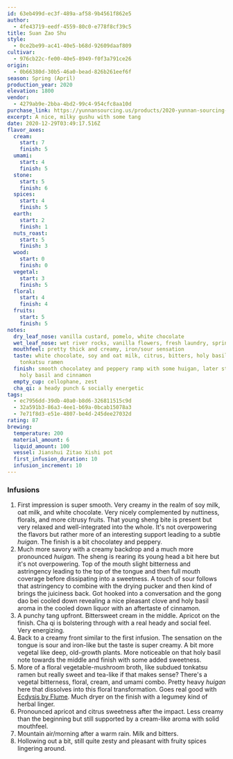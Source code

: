 ```yaml
---
id: 63eb499d-ec3f-489a-af58-9b4561f862e5
author:
  - 4fe43719-eedf-4559-80c0-e778f8cf39c5
title: Suan Zao Shu
style:
  - 0ce2be99-ac41-40e5-b68d-92609daaf809
cultivar:
  - 976cb22c-fe00-40e5-8949-f0f3a791ce26
origin:
  - 0b66380d-30b5-46a0-bead-826b261eef6f
season: Spring (April)
production_year: 2020
elevation: 1800
vendor:
  - 4279ab9e-2bba-4bd2-99c4-954cfc8aa10d
purchase_link: https://yunnansourcing.us/products/2020-yunnan-sourcing-suan-zao-shu-old-arbor-raw-pu-erh-tea-cake
excerpt: A nice, milky gushu with some tang
date: 2020-12-29T03:49:17.516Z
flavor_axes:
  cream:
    start: 7
    finish: 5
  umami:
    start: 4
    finish: 5
  stone:
    start: 5
    finish: 6
  spices:
    start: 4
    finish: 5
  earth:
    start: 2
    finish: 1
  nuts_roast:
    start: 5
    finish: 3
  wood:
    start: 0
    finish: 0
  vegetal:
    start: 3
    finish: 5
  floral:
    start: 4
    finish: 4
  fruits:
    start: 5
    finish: 5
notes:
  dry_leaf_nose: vanilla custard, pomelo, white chocolate
  wet_leaf_nose: wet river rocks, vanilla flowers, fresh laundry, spring air, cherries
  mouthfeel: pretty thick and creamy, iron/sour sensation
  taste: white chocolate, soy and oat milk, citrus, bitters, holy basil, subdued
    tonkatsu ramen
  finish: smooth chocolatey and peppery ramp with some huigan, later steeps reveal
    holy basil and cinnamon
  empty_cup: cellophane, zest
  cha_qi: a heady punch & socially energetic
tags:
  - ec7956dd-39db-40a0-b8d6-326811515c9d
  - 32a591b3-86a3-4ee1-b69a-0bcab15078a3
  - 7e71f8d3-e51e-4807-be4d-245dee27032d
rating: 87
brewing:
  temperature: 200
  material_amount: 6
  liquid_amount: 100
  vessel: Jianshui Zitao Xishi pot
  first_infusion_duration: 10
  infusion_increment: 10
---
```

### Infusions

1. First impression is super smooth. Very creamy in the realm of soy milk, oat milk, and white chocolate. Very nicely complemented by nuttiness, florals, and more citrusy fruits. That young sheng bite is present but very relaxed and well-integrated into the whole. It's not overpowering the flavors but rather more of an interesting support leading to a subtle *huigan*. The finish is a bit chocolatey and peppery.
2. Much more savory with a creamy backdrop and a much more pronounced *huigan.* The sheng is rearing its young head a bit here but it's not overpowering. Top of the mouth slight bitterness and astringency leading to the top of the tongue and then full mouth coverage before dissipating into a sweetness. A touch of sour follows that astringency to combine with the drying pucker and then kind of brings the juiciness back. Got hooked into a conversation and the gong dao bei cooled down revealing a nice pleasant clove and holy basil aroma in the cooled down liquor with an aftertaste of cinnamon.
3. A punchy tang upfront. Bittersweet cream in the middle. Apricot on the finish. Cha qi is bolstering through with a real heady and social feel. Very energizing.
4. Back to a creamy front similar to the first infusion. The sensation on the tongue is sour and iron-like but the taste is super creamy. A bit more vegetal like deep, old-growth plants. More noticeable on that holy basil note towards the middle and finish with some added sweetness.
5. More of a floral vegetable-mushroom broth, like subdued tonkatsu ramen but really sweet and tea-like if that makes sense? There's a vegetal bitterness, floral, cream, and umami combo. Pretty heavy *huigan* here that dissolves into this floral transformation. Goes real good with [Ecdysis by Flume](https://open.spotify.com/track/1EFPehJv13my9zvLFzGE8Z?si=aNZwBGL-Rdi9TPezZuOakA). Much dryer on the finish with a legumey kind of herbal linger.
6. Pronounced apricot and citrus sweetness after the impact. Less creamy than the beginning but still supported by a cream-like aroma with solid mouthfeel.
7. Mountain air/morning after a warm rain. Milk and bitters.
8. Hollowing out a bit, still quite zesty and pleasant with fruity spices lingering around.